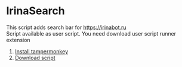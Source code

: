 # IrinaSearch
This script adds search bar for https://irinabot.ru  
Script available as user script. You need download user script runner extension  
1. [Install tampermonkey](https://www.tampermonkey.net/)  
1. [Download script](https://openuserjs.org/install/Nikosar/IrinaBot_search.user.js)  
